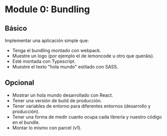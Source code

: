 # Module 0: Bundling

## Básico

Implementar una aplicación simple que:

- Tenga el bundling montado con webpack.
- Muestre un logo (por ejemplo el de lemoncode u otro que queráis).
- Esté montada con Typescript.
- Muestre el texto "hola mundo" estilado con SASS.

## Opcional

- Mostrar un hola mundo desarrollado con React.
- Tener una versión de build de producción.
- Tener variables de entorno para diferentes entornos (desarrollo y producción).
- Tener una forma de medir cuanto ocupa cada librería y nuestro código en el bundle.
- Montar lo mismo con parcel (v1).

